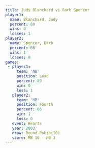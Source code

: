 ```yaml
---
title: Judy Blanchard vs Barb Spencer
player1:               
  name: Blanchard, Judy
  percent: 89          
  wins: 0              
  losses: 1            
player2:               
  name: Spencer, Barb  
  percent: 66          
  wins: 1              
  losses: 0            
games:
 - player1:        
     team: 'NB'    
     position: Lead
     percent: 89   
     win: 0        
     loss: 1       
   player2:          
     team: 'MB'      
     position: Fourth
     percent: 66     
     win: 1          
     loss: 0         
   event: Hearts        
   year: 2003           
   draw: Round Robin(10)
   score: MB 10 - NB 3  
---
```

